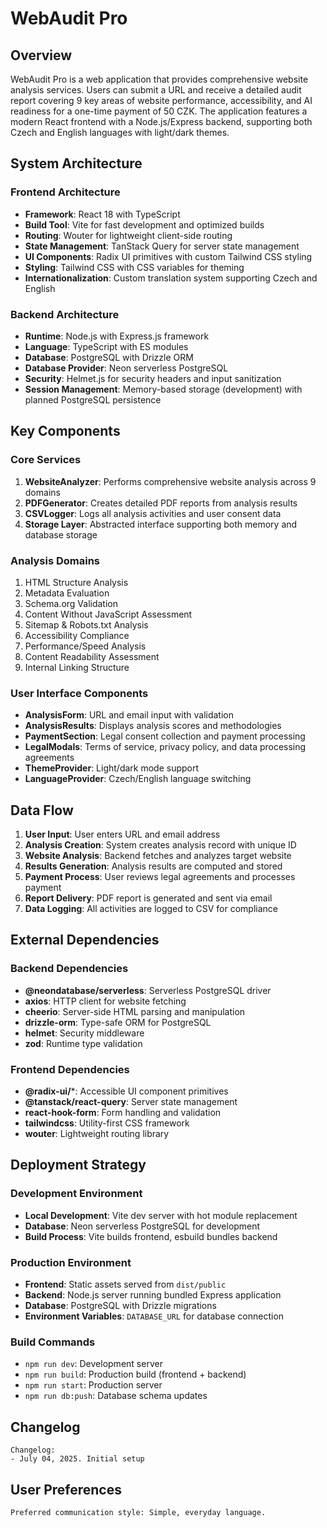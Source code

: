 # WebAudit Pro

## Overview

WebAudit Pro is a web application that provides comprehensive website analysis services. Users can submit a URL and receive a detailed audit report covering 9 key areas of website performance, accessibility, and AI readiness for a one-time payment of 50 CZK. The application features a modern React frontend with a Node.js/Express backend, supporting both Czech and English languages with light/dark themes.

## System Architecture

### Frontend Architecture
- **Framework**: React 18 with TypeScript
- **Build Tool**: Vite for fast development and optimized builds
- **Routing**: Wouter for lightweight client-side routing
- **State Management**: TanStack Query for server state management
- **UI Components**: Radix UI primitives with custom Tailwind CSS styling
- **Styling**: Tailwind CSS with CSS variables for theming
- **Internationalization**: Custom translation system supporting Czech and English

### Backend Architecture
- **Runtime**: Node.js with Express.js framework
- **Language**: TypeScript with ES modules
- **Database**: PostgreSQL with Drizzle ORM
- **Database Provider**: Neon serverless PostgreSQL
- **Security**: Helmet.js for security headers and input sanitization
- **Session Management**: Memory-based storage (development) with planned PostgreSQL persistence

## Key Components

### Core Services
1. **WebsiteAnalyzer**: Performs comprehensive website analysis across 9 domains
2. **PDFGenerator**: Creates detailed PDF reports from analysis results
3. **CSVLogger**: Logs all analysis activities and user consent data
4. **Storage Layer**: Abstracted interface supporting both memory and database storage

### Analysis Domains
1. HTML Structure Analysis
2. Metadata Evaluation
3. Schema.org Validation
4. Content Without JavaScript Assessment
5. Sitemap & Robots.txt Analysis
6. Accessibility Compliance
7. Performance/Speed Analysis
8. Content Readability Assessment
9. Internal Linking Structure

### User Interface Components
- **AnalysisForm**: URL and email input with validation
- **AnalysisResults**: Displays analysis scores and methodologies
- **PaymentSection**: Legal consent collection and payment processing
- **LegalModals**: Terms of service, privacy policy, and data processing agreements
- **ThemeProvider**: Light/dark mode support
- **LanguageProvider**: Czech/English language switching

## Data Flow

1. **User Input**: User enters URL and email address
2. **Analysis Creation**: System creates analysis record with unique ID
3. **Website Analysis**: Backend fetches and analyzes target website
4. **Results Generation**: Analysis results are computed and stored
5. **Payment Process**: User reviews legal agreements and processes payment
6. **Report Delivery**: PDF report is generated and sent via email
7. **Data Logging**: All activities are logged to CSV for compliance

## External Dependencies

### Backend Dependencies
- **@neondatabase/serverless**: Serverless PostgreSQL driver
- **axios**: HTTP client for website fetching
- **cheerio**: Server-side HTML parsing and manipulation
- **drizzle-orm**: Type-safe ORM for PostgreSQL
- **helmet**: Security middleware
- **zod**: Runtime type validation

### Frontend Dependencies
- **@radix-ui/***: Accessible UI component primitives
- **@tanstack/react-query**: Server state management
- **react-hook-form**: Form handling and validation
- **tailwindcss**: Utility-first CSS framework
- **wouter**: Lightweight routing library

## Deployment Strategy

### Development Environment
- **Local Development**: Vite dev server with hot module replacement
- **Database**: Neon serverless PostgreSQL for development
- **Build Process**: Vite builds frontend, esbuild bundles backend

### Production Environment
- **Frontend**: Static assets served from `dist/public`
- **Backend**: Node.js server running bundled Express application
- **Database**: PostgreSQL with Drizzle migrations
- **Environment Variables**: `DATABASE_URL` for database connection

### Build Commands
- `npm run dev`: Development server
- `npm run build`: Production build (frontend + backend)
- `npm run start`: Production server
- `npm run db:push`: Database schema updates

## Changelog

```
Changelog:
- July 04, 2025. Initial setup
```

## User Preferences

```
Preferred communication style: Simple, everyday language.
```